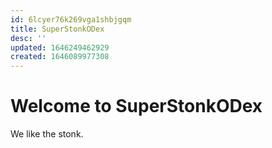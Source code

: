 ```yaml
---
id: 6lcyer76k269vga1shbjgqm
title: SuperStonkODex
desc: ''
updated: 1646249462929
created: 1646089977308
---
```

# Welcome to SuperStonkODex

We like the stonk.
